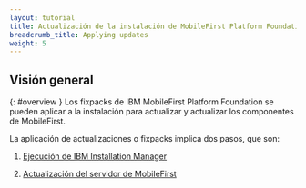 ```yaml
---
layout: tutorial
title: Actualización de la instalación de MobileFirst Platform Foundation
breadcrumb_title: Applying updates
weight: 5
---
```

<!-- NLS_CHARSET=UTF-8 -->
## Visión general
{: #overview }
Los fixpacks de IBM MobileFirst Platform Foundation se pueden aplicar a la instalación para actualizar y actualizar los componentes de MobileFirst.

La aplicación de actualizaciones o fixpacks implica dos pasos, que son:

1. [Ejecución de IBM Installation Manager](installation-manager)

2. [Actualización del servidor de MobileFirst](appserver-update)
